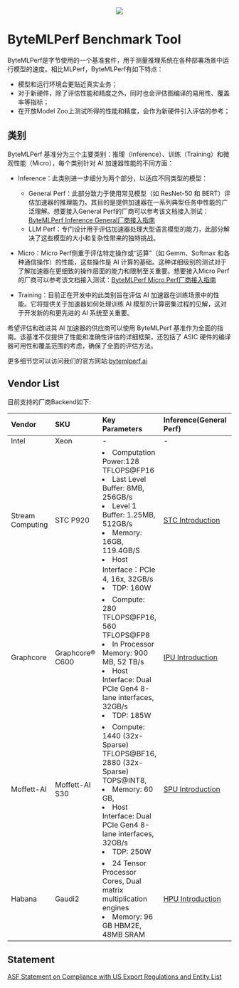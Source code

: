 <div align="center">
  <img src="docs/images/icon.png">
</div>


# ByteMLPerf Benchmark Tool
ByteMLPerf是字节使用的一个基准套件，用于测量推理系统在各种部署场景中运行模型的速度。相比MLPerf，ByteMLPerf有如下特点：
- 模型和运行环境会更贴近真实业务；
- 对于新硬件，除了评估性能和精度之外，同时也会评估图编译的易用性、覆盖率等指标；
- 在开放Model Zoo上测试所得的性能和精度，会作为新硬件引入评估的参考；

## 类别
ByteMLPerf 基准分为三个主要类别：推理（Inference）、训练（Training）和微观性能（Micro），每个类别针对 AI 加速器性能的不同方面：

- Inference：此类别进一步细分为两个部分，以适应不同类型的模型：
  - General Perf：此部分致力于使用常见模型（如 ResNet-50 和 BERT）评估加速器的推理能力。其目的是提供加速器在一系列典型任务中性能的广泛理解。想要接入General Perf的厂商可以参考该文档接入测试：[ByteMLPerf Inference General厂商接入指南](https://bytedance.feishu.cn/docs/doccno9eLS3OseTA5aMBeeQf2cf) 
  - LLM Perf：专门设计用于评估加速器处理大型语言模型的能力，此部分解决了这些模型的大小和复杂性带来的独特挑战。

- Micro：Micro Perf侧重于评估特定操作或“运算”（如 Gemm、Softmax 和各种通信操作）的性能，这些操作是 AI 计算的基础。这种详细级别的测试对于了解加速器在更细致的操作层面的能力和限制至关重要。想要接入Micro Perf的厂商可以参考该文档接入测试：[ByteMLPerf Micro Perf厂商接入指南](https://bytedance.us.larkoffice.com/docx/LJWvdGVAzoxXkTxF9h9uIETbsWc) 

- Training：目前正在开发中的此类别旨在评估 AI 加速器在训练场景中的性能。它将提供关于加速器如何处理训练 AI 模型的计算密集过程的见解，这对于开发新的和更先进的 AI 系统至关重要。

希望评估和改进其 AI 加速器的供应商可以使用 ByteMLPerf 基准作为全面的指南。该基准不仅提供了性能和准确性评估的详细框架，还包括了 ASIC 硬件的编译器可用性和覆盖范围的考虑，确保了全面的评估方法。

更多细节您可以访问我们的官方网站:[bytemlperf.ai](https://bytemlperf.ai/)

## Vendor List
目前支持的厂商Backend如下:

| Vendor | SKU | Key Parameters | Inference(General Perf) | Inference(LLM Perf) |
| :---- | :----| :---- | :---- | :---- |
| Intel | Xeon | - | - | - |
| Stream Computing | STC P920 | <li>Computation Power:128 TFLOPS@FP16 <li> Last Level Buffer: 8MB, 256GB/s <li>Level 1 Buffer: 1.25MB, 512GB/s   <li> Memory: 16GB, 119.4GB/S <li> Host Interface：PCIe 4, 16x, 32GB/s <li> TDP: 160W | [STC Introduction](byte_infer_perf/general_perf/backends/STC/README.md) | - |
| Graphcore | Graphcore® C600 | <li>Compute: 280 TFLOPS@FP16, 560 TFLOPS@FP8 <li> In Processor Memory: 900 MB, 52 TB/s <li> Host Interface: Dual PCIe Gen4 8-lane interfaces, 32GB/s <li> TDP: 185W | [IPU Introduction](byte_infer_perf/general_perf/backends/IPU/README.md) | - |
| Moffett-AI | Moffett-AI S30 | <li>Compute: 1440 (32x-Sparse) TFLOPS@BF16, 2880 (32x-Sparse) TOPS@INT8, <li> Memory: 60 GB,  <li> Host Interface: Dual PCIe Gen4 8-lane interfaces, 32GB/s <li> TDP: 250W | [SPU Introduction](byte_infer_perf/general_perf/backends/SPU/README.md) | - |
| Habana | Gaudi2 | <li>24 Tensor Processor Cores, Dual matrix multiplication engines <li> Memory: 96 GB HBM2E, 48MB SRAM | [HPU Introduction](byte_infer_perf/general_perf/backends/HPU/README.md) | - |

## Statement
[ASF Statement on Compliance with US Export Regulations and Entity List](https://news.apache.org/foundation/entry/statement-by-the-apache-software)
